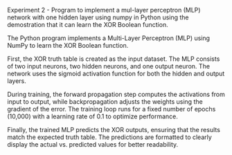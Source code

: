 Experiment 2 - Program to implement a mul-layer perceptron (MLP) network with one hidden layer using numpy in Python using the demostration that it can learn the XOR Boolean function.


The Python program implements a Multi-Layer Perceptron (MLP) using NumPy to learn the XOR Boolean function.

First, the XOR truth table is created as the input dataset. The MLP consists of two input neurons, two hidden neurons, and one output neuron. The network uses the sigmoid activation function for both the hidden and output layers.

During training, the forward propagation step computes the activations from input to output, while backpropagation adjusts the weights using the gradient of the error. The training loop runs for a fixed number of epochs (10,000) with a learning rate of 0.1 to optimize performance.

Finally, the trained MLP predicts the XOR outputs, ensuring that the results match the expected truth table. The predictions are formatted to clearly display the actual vs. predicted values for better readability. 

